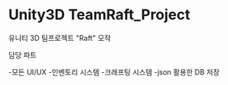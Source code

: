 # Unity3D TeamRaft_Project

유니티 3D 팀프로젝트 "Raft" 모작

담당 파트

-모든 UI/UX
-인벤토리 시스템
-크래프팅 시스템
-json 활용한 DB 저장


